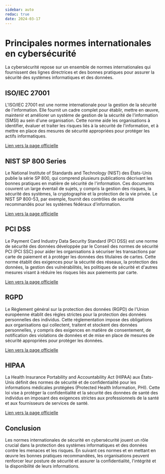 ```yaml
---
sidebar: auto
redac: true
date: 2024-03-17
---
```

# Principales normes internationales en cybersécurité

La cybersécurité repose sur un ensemble de normes internationales qui fournissent des lignes directrices et des bonnes pratiques pour assurer la sécurité des systèmes informatiques et des données.

## ISO/IEC 27001

L'ISO/IEC 27001 est une norme internationale pour la gestion de la sécurité de l'information. Elle fournit un cadre complet pour établir, mettre en œuvre, maintenir et améliorer un système de gestion de la sécurité de l'information (SMSI) au sein d'une organisation. Cette norme aide les organisations à identifier, évaluer et traiter les risques liés à la sécurité de l'information, et à mettre en place des mesures de sécurité appropriées pour protéger les actifs informatiques.

[Lien vers la page officielle](https://www.iso.org/fr/standard/27001)

## NIST SP 800 Series

Le National Institute of Standards and Technology (NIST) des États-Unis publie la série SP 800, qui comprend plusieurs publications décrivant les bonnes pratiques en matière de sécurité de l'information. Ces documents couvrent un large éventail de sujets, y compris la gestion des risques, la sécurité des systèmes, la cryptographie et la protection de la vie privée. Le NIST SP 800-53, par exemple, fournit des contrôles de sécurité recommandés pour les systèmes fédéraux d'information.

[Lien vers la page officielle](https://csrc.nist.gov/publications/sp800)

## PCI DSS

Le Payment Card Industry Data Security Standard (PCI DSS) est une norme de sécurité des données développée par le Conseil des normes de sécurité PCI (PCI SSC) pour aider les organisations à sécuriser les transactions par carte de paiement et à protéger les données des titulaires de cartes. Cette norme établit des exigences pour la sécurité des réseaux, la protection des données, la gestion des vulnérabilités, les politiques de sécurité et d'autres mesures visant à réduire les risques liés aux paiements par carte.

[Lien vers la page officielle](https://www.pcisecuritystandards.org/minisite/fr-fr/)

## RGPD

Le Règlement général sur la protection des données (RGPD) de l'Union européenne établit des règles strictes pour la protection des données personnelles des individus. Cette réglementation impose des obligations aux organisations qui collectent, traitent et stockent des données personnelles, y compris des exigences en matière de consentement, de notification des violations de données et de mise en place de mesures de sécurité appropriées pour protéger les données.

[Lien vers la page officielle](https://www.cnil.fr/fr/reglement-europeen-protection-donnees)

## HIPAA

La Health Insurance Portability and Accountability Act (HIPAA) aux États-Unis définit des normes de sécurité et de confidentialité pour les informations médicales protégées (Protected Health Information, PHI). Cette loi vise à protéger la confidentialité et la sécurité des données de santé des individus en imposant des exigences strictes aux professionnels de la santé et aux fournisseurs de services de santé.

[Lien vers la page officielle](https://www.hhs.gov/hipaa/index.html)

## Conclusion

Les normes internationales de sécurité en cybersécurité jouent un rôle crucial dans la protection des systèmes informatiques et des données contre les menaces et les risques. En suivant ces normes et en mettant en œuvre les bonnes pratiques recommandées, les organisations peuvent renforcer leur posture de sécurité et assurer la confidentialité, l'intégrité et la disponibilité de leurs informations.
